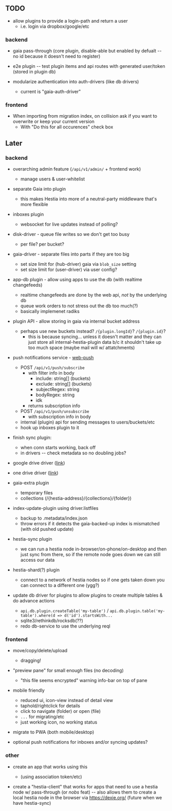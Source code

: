 ## TODO

- allow plugins to provide a login-path and return a user
  - i.e. login via dropbox/google/etc

### backend

- gaia pass-through (core plugin, disable-able but enabled by 
  defualt -- no id because it doesn't need to register)

- e2e plugin -- test plugin items and api routes with
  generated user/token (stored in plugin db)

- modularize authentication into auth-drivers (like db drivers)
  - current is "gaia-auth-driver"

### frontend

- When importing from migration index, on collision ask if you
want to overwrite or keep your current version
  - With "Do this for all occurences" check box

## Later

### backend

- overarching admin feature (`/api/v1/admin/` + frontend work)
  - manage users & user-whitelist

- separate Gaia into plugin
  - this makes Hestia into more of a neutral-party middleware that's more flexible

- inboxes plugin
  - websocket for live updates instead of polling?

- disk-driver - queue file writes so we don't get too busy
  - per file? per bucket?

- gaia-driver - separate files into parts if they are too big
  - set size limit for (hub-driver) gaia via `blob_size` setting
  - set size limit for (user-driver) via user config?

- app-db plugin - allow using apps to use the db (with realtime changefeeds)
  - realtime changefeeds are done by the web api, *not* by the underlying db
  - queue work orders to not stress out the db too much(?)
  - basically implemenet radiks

- plugin API - allow storing in gaia via internal bucket address
  - perhaps use new buckets instead? `/{plugin.longId}`? `/{plugin.id}`?
    - this is because syncing... unless it doesn't matter and they
    can just store all internal-hestia-plugin data b/c it shouldn't
    take up too much space (maybe mail will w/ attatchments)

- push notifications service -
[web-push](https://www.npmjs.com/package/web-push)
  - POST `/api/v1/push/subscribe`
    - with filter info in body
      - include: string[] (buckets)
      - exclude: string[] (buckets)
      - subjectRegex: string
      - bodyRegex: string
      - idk
    - returns subscription info
  - POST `/api/v1/push/unsubscribe`
    - with subscription info in body
  - internal (plugin) api for sending messages to users/buckets/etc
  - hook up inboxes plugin to it

- finish sync plugin:
  - when conn starts working, back off
  - in drivers -- check metadata so no doubling jobs?

- google drive driver ([link](https://developers.google.com/drive/api/v3/about-sdk))
- one drive driver ([link](https://docs.microsoft.com/en-us/onedrive/developer/?view=odsp-graph-online))

- gaia-extra plugin
  - temporary files
  - collections (/{hestia-address}/{collections}/{folder})

- index-update-plugin using driver.listfiles
  - backup to .metadata/index.json
  - throw errors if it detects the gaia-backed-up index is mismatched (with old pushed update)

- hestia-sync plugin
  - we can run a hestia node in-browser/on-phone/on-desktop and 
  then just sync from there, so if the remote node goes down
  we can still access our data

- hestia-shard(?) plugin
  - connect to a network of hestia nodes so if one gets taken down
  you can connect to a different one (ygg?)

- update db driver for plugins to allow plugins to create multiple tables & do advance actions
  - `api.db.plugin.createTable('my-table')` / `api.db.plugin.table('my-table').where(d => d('id').startsWith...`
  - sqlite3/rethinkdb/rocksdb(??)
  - redo db-service to use the underlying reql

### frontend

- move/copy/delete/upload
  - dragging!

- "preview pane" for small enough files (no decoding)
  - "this file seems encrypted" warning info-bar on top of pane

- mobile friendly
  - reduced ui, icon-view instead of detail view
  - taphold/rightclick for details
  - click to navigate (folder) or open (file)
  - `...` for migrating/etc
  - just working icon, no working status

- migrate to PWA (both mobile/desktop)

- optional push notifications for inboxes and/or syncing updates?

### other

- create an app that works using this
  - (using association token/etc)

- create a "hestia-client" that works for apps that need to use
  a hestia node w/ pass-through (or *nobs* feat) -- also allows
  them to create a local hestia node in the browser via
  https://dexie.org/ (future when we have hestia-sync)
